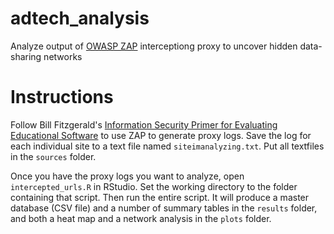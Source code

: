# adtech_analysis

Analyze output of [OWASP ZAP](https://www.owasp.org/index.php/OWASP_Zed_Attack_Proxy_Project) interceptiong proxy to uncover hidden data-sharing networks

# Instructions

Follow Bill Fitzgerald's [Information Security Primer for Evaluating Educational Software](https://github.com/billfitzgerald/infosec-primer) to use ZAP to generate proxy logs. Save the log for each individual site to a text file named `siteimanalyzing.txt`. Put all textfiles in the `sources` folder.

Once you have the proxy logs you want to analyze, open `intercepted_urls.R` in RStudio. Set the working directory to the folder containing that script. Then run the entire script. It will produce a master database (CSV file) and a number of summary tables in the `results` folder, and both a heat map and a network analysis in the `plots` folder.
